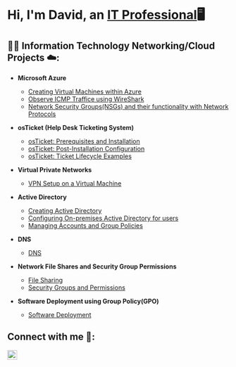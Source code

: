 <h1>Hi, I'm David, an <a href="www.linkedin.com/in/david-green-6597b029a">IT Professional</a>🖥️

<h2>👨‍💻 Information Technology Networking/Cloud Projects ☁️:</h2>

- <b>Microsoft Azure</b>
  - [Creating Virtual Machines within Azure](https://github.com/gustygreen/Azure)
  - [Observe ICMP Traffice using WireShark](https://github.com/gustygreen/ICMP)
  - [Network Security Groups(NSGs) and their functionality with Network Protocols](https://github.com/gustygreen/azure-network-protocols)

- <b>osTicket (Help Desk Ticketing System)</b>
  - [osTicket: Prerequisites and Installation](https://github.com/gustygreen/osticket-prereqs)
  - [osTicket: Post-Installation Configuration](https://github.com/gustygreen/post-install-config)
  - [osTicket: Ticket Lifecycle Examples](https://github.com/gustygreen/ticket-lifecycle)

- <b>Virtual Private Networks</b>
   - [VPN Setup on a Virtual Machine](https://github.com/gustygreen/VPN-Setup.git)

- <b>Active Directory</b>
   - [Creating Active Directory](https://github.com/gustygreen/Active-Directory.git)
   - [Configuring On-premises Active Directory for users](https://github.com/gustygreen/configure-ad)
   - [Managing Accounts and Group Policies](https://github.com/gustygreen/Group-Policy)

- <b>DNS</b>
   - [DNS](https://github.com/gustygreen/DNS.git)
 
- <b>Network File Shares and Security Group Permissions</b>
   - [File Sharing](https://github.com/gustygreen/File-Sharing.git)
   - [Security Groups and Permissions](https://github.com/gustygreen/Permissions.git)

- <b>Software Deployment using Group Policy(GPO)</b>
   - [Software Deployment](https://github.com/gustygreen/Software-Deployment.git)

<h2>Connect with me 📲:</h2>

[<img align="left" alt="David | LinkedIn" width="22px" src="https://cdn.jsdelivr.net/npm/simple-icons@v3/icons/linkedin.svg" />][linkedin]

[linkedin]: www.linkedin.com/in/david-green-6597b029
